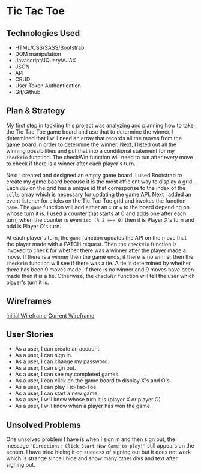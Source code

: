 # Tic Tac Toe

## Technologies Used
- HTML/CSS/SASS/Bootstrap
- DOM manipulation
- Javascript/JQuery/AJAX
- JSON
- API
- CRUD
- User Token Authentication
- Git/Github

## Plan & Strategy
My first step in tackling this project was analyzing and planning how to take the Tic-Tac-Toe game board and use that to determine the winner. I determined that I will need an array that records all the moves from the game board in order to determine the winner. Next, I listed out all the winning possibilities and put that into a conditional statement for my `checkWin` function. The checkWin function will need to run after every move to check if there is a winner after each player's turn.

Next I created and designed an empty game board. I used Bootstrap to create my game board because it is the most efficient way to display a grid. Each `div` on the grid has a unique id that corresponse to the index of the `cells` array which is necessary for updating the game API. Next I added an event listener for clicks on the Tic-Tac-Toe grid and invokes the function `game`. The `game` function will add either an `x` or `o` to the board depending on whose turn it is. I used a counter that starts at 0 and adds one after each turn, when the counter is even `ie: (% 2 === 0)` then it is Player X's turn and odd is Player O's turn.

At each player's turn, the `game` function updates the API on the move that the player made with a PATCH request. Then the `checkWin` function is invoked to check for whether there was a winner after the player made a move. If there is a winner then the game ends, if there is no winner then the `checkWin` function will see if there was a tie. A tie is determined by whether there has been 9 moves made. If there is no winner and 9 moves have been made then it is a tie. Otherwise, the `checkWin` function will tell the user which player's turn it is.

## Wireframes
[Initial Wireframe](https://i.imgur.com/v22wWOa.jpg?1)
[Current Wireframe](https://i.imgur.com/9KhQCnw.jpg)

## User Stories
- As a user, I can create an account.
- As a user, I can sign in.
- As a user, I can change my password.
- As a user, I can sign out.
- As a user, I can see my completed games.
- As a user, I can click on the game board to display X's and O's
- As a user, I can play Tic-Tac-Toe.
- As a user, I can start a new game.
- As a user, I will know whose turn it is (player X or player O)
- As a user, I will know when a player has won the game.

## Unsolved Problems
One unsolved problem I have is when I sign in and then sign out, the message
`"Directions: Click Start New Game to play!"` still appears on the screen. I have
tried hiding it on success of signing out but it does not work which is strange
since I hide and show many other divs and text after signing out.
